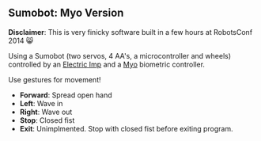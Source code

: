 ## Sumobot: Myo Version

**Disclaimer**: This is very finicky software built in a few hours at RobotsConf 2014 :smile_cat:

Using a Sumobot (two servos, 4 AA's, a microcontroller and wheels) controlled by an [Electric Imp](https://electricimp.com/) and a [Myo](http://getmyo.com) biometric controller.

Use gestures for movement!

- **Forward**: Spread open hand
- **Left**: Wave in
- **Right**: Wave out
- **Stop**: Closed fist
- **Exit**: Unimplmented. Stop with closed fist before exiting program.


